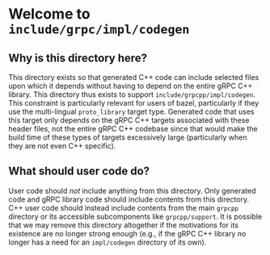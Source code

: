# Welcome to `include/grpc/impl/codegen`

## Why is this directory here?

This directory exists so that generated C++ code can include selected files upon
which it depends without having to depend on the entire gRPC C++ library. This
directory thus exists to support `include/grpcpp/impl/codegen`. This constraint
is particularly relevant for users of bazel, particularly if they use the
multi-lingual `proto_library` target type. Generated code that uses this target
only depends on the gRPC C++ targets associated with these header files, not the
entire gRPC C++ codebase since that would make the build time of these types of
targets excessively large (particularly when they are not even C++ specific).

## What should user code do?

User code should _not_ include anything from this directory. Only generated code
and gRPC library code should include contents from this directory. C++ user code
should instead include contents from the main `grpcpp` directory or its
accessible subcomponents like `grpcpp/support`. It is possible that we may
remove this directory altogether if the motivations for its existence are no
longer strong enough (e.g., if the gRPC C++ library no longer has a need for an
`impl/codegen` directory of its own).
